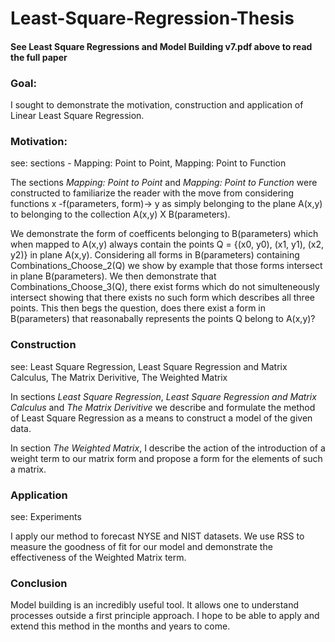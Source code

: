# Least-Square-Regression-Thesis

#### See Least Square Regressions and Model Building v7.pdf above to read the full paper

### Goal:

I sought to demonstrate the motivation, construction and application of Linear Least Square Regression.

### Motivation:

see: sections - Mapping: Point to Point, Mapping: Point to Function

The sections _Mapping: Point to Point_ and _Mapping: Point to Function_ were constructed to familiarize the reader with the move from considering functions x -f(parameters, form)-> y as simply belonging to the plane A(x,y) to belonging to the collection A(x,y) X B(parameters). 

We demonstrate the form of coefficents belonging to B(parameters) which when mapped to A(x,y) always contain the points Q = {(x0, y0), (x1, y1), (x2, y2)} in plane A(x,y). Considering all forms in B(parameters) containing Combinations_Choose_2(Q) we show by example that those forms intersect in plane B(parameters). We then demonstrate that Combinations_Choose_3(Q), there exist forms which do not simulteneously intersect showing that there exists no such form which describes all three points. This then begs the question, does there exist a form in B(parameters) that reasonabally represents the points Q belong to A(x,y)?

### Construction
see: Least Square Regression, Least Square Regression and Matrix Calculus, The Matrix Derivitive, The Weighted Matrix

In sections _Least Square Regression_, _Least Square Regression and Matrix Calculus_ and _The Matrix Derivitive_ we describe and formulate the method of Least Square Regression as a means to construct a model of the given data. 

In section _The Weighted Matrix_, I describe the action of the introduction of a weight term to our matrix form and propose a form for the elements of such a matrix. 

### Application
see: Experiments

I apply our method to forecast NYSE and NIST datasets. We use RSS to measure the goodness of fit for our model and demonstrate the effectiveness of the Weighted Matrix term.

### Conclusion

Model building is an incredibly useful tool.  It allows one to understand processes outside a first principle approach. I hope to be able to apply and extend this method in the months and years to come.
